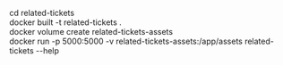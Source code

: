 cd related-tickets  
docker built -t related-tickets .  
docker volume create related-tickets-assets  
docker run -p 5000:5000 -v related-tickets-assets:/app/assets related-tickets --help  
